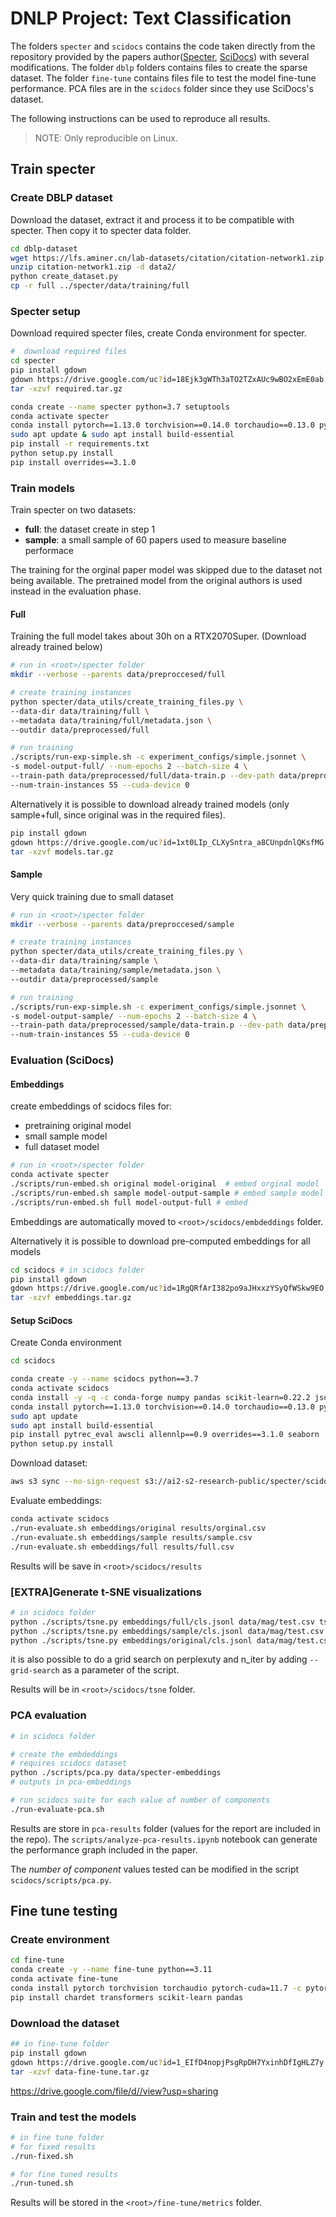 # DNLP Project: Text Classification
The folders `specter` and `scidocs` contains the code taken directly from the repository provided by the papers author([Specter](https://github.com/allenai/specter), [SciDocs](https://github.com/allenai/scidocs)) with several modifications. The folder `dblp` folders contains files to create the sparse dataset. The folder `fine-tune` contains files file to test the model fine-tune performance. PCA files are in the `scidocs` folder since they use SciDocs's dataset.

The following instructions can be used to reproduce all results.
> NOTE: Only reproducible on Linux.

## Train specter
### Create DBLP dataset
Download the dataset, extract it and process it to be compatible with specter. Then copy it to specter data folder.
```bash
cd dblp-dataset
wget https://lfs.aminer.cn/lab-datasets/citation/citation-network1.zip
unzip citation-network1.zip -d data2/
python create_dataset.py
cp -r full ../specter/data/training/full
```

### Specter setup
Download required specter files, create Conda environment for specter.
```bash
#  download required files
cd specter
pip install gdown
gdown https://drive.google.com/uc?id=18Ejk3gWTh3aTO2TZxAUc9wBO2xEmE0ab # or follow link and download
tar -xzvf required.tar.gz

conda create --name specter python=3.7 setuptools  
conda activate specter  
conda install pytorch==1.13.0 torchvision==0.14.0 torchaudio==0.13.0 pytorch-cuda=11.6 -c pytorch -c nvidia
sudo apt update & sudo apt install build-essential
pip install -r requirements.txt  
python setup.py install
pip install overrides==3.1.0
```

### Train models
Train specter on two datasets:
  - **full**: the dataset create in step 1
  - **sample**: a small sample of 60 papers used to measure baseline performace

The training for the orginal paper model was skipped due to the dataset not being available. The pretrained model from the original authors is used instead in the evaluation phase.

#### Full
Training the full model takes about 30h on a RTX2070Super. (Download already trained below)
```bash
# run in <root>/specter folder
mkdir --verbose --parents data/preproccesed/full

# create training instances
python specter/data_utils/create_training_files.py \
--data-dir data/training/full \
--metadata data/training/full/metadata.json \
--outdir data/preprocessed/full

# run training
./scripts/run-exp-simple.sh -c experiment_configs/simple.jsonnet \
-s model-output-full/ --num-epochs 2 --batch-size 4 \
--train-path data/preprocessed/full/data-train.p --dev-path data/preprocessed/full/data-val.p \
--num-train-instances 55 --cuda-device 0
```

Alternatively it is possible to download already trained models (only sample+full, since original was in the required files).
```bash
pip install gdown
gdown https://drive.google.com/uc?id=1xt0LIp_CLXySntra_a8CUnpdnlQKsfMG # or follow link and download
tar -xzvf models.tar.gz
```

#### Sample
Very quick training due to small dataset
```bash
# run in <root>/specter folder
mkdir --verbose --parents data/preproccesed/sample

# create training instances
python specter/data_utils/create_training_files.py \
--data-dir data/training/sample \
--metadata data/training/sample/metadata.json \
--outdir data/preprocessed/sample

# run training
./scripts/run-exp-simple.sh -c experiment_configs/simple.jsonnet \
-s model-output-sample/ --num-epochs 2 --batch-size 4 \
--train-path data/preprocessed/sample/data-train.p --dev-path data/preprocessed/sample/data-val.p \
--num-train-instances 55 --cuda-device 0
```

### Evaluation (SciDocs)
#### Embeddings
create embeddings of scidocs files for:
  - pretraining original model
  - small sample model
  - full dataset model

```bash
# run in <root>/specter folder
conda activate specter
./scripts/run-embed.sh original model-original  # embed orginal model
./scripts/run-embed.sh sample model-output-sample # embed sample model
./scripts/run-embed.sh full model-output-full # embed 
```
Embeddings are automatically moved to `<root>/scidocs/embdeddings` folder.

Alternatively it is possible to download pre-computed embeddings for all models
```bash
cd scidocs # in scidocs folder
pip install gdown
gdown https://drive.google.com/uc?id=1RgQRfArI382po9aJHxxzYSyQfWSkw9EO # or follow link and download
tar -xzvf embeddings.tar.gz
```

#### Setup SciDocs
Create Conda environment
```bash
cd scidocs

conda create -y --name scidocs python==3.7
conda activate scidocs
conda install -y -q -c conda-forge numpy pandas scikit-learn=0.22.2 jsonlines=3.0.0 tqdm sklearn-contrib-lightning pytorch
conda install pytorch==1.13.0 torchvision==0.14.0 torchaudio==0.13.0 pytorch-cuda=11.6 -c pytorch -c nvidia
sudo apt update
sudo apt install build-essential
pip install pytrec_eval awscli allennlp==0.9 overrides==3.1.0 seaborn
python setup.py install
```

Download dataset:
```bash
aws s3 sync --no-sign-request s3://ai2-s2-research-public/specter/scidocs/ data/
```

Evaluate embeddings:
```bash
conda activate scidocs
./run-evaluate.sh embeddings/original results/orginal.csv
./run-evaluate.sh embeddings/sample results/sample.csv
./run-evaluate.sh embeddings/full results/full.csv
```
Results will be save in `<root>/scidocs/results`


### [EXTRA]Generate t-SNE visualizations
```bash
# in scidocs folder
python ./scripts/tsne.py embeddings/full/cls.jsonl data/mag/test.csv tsne/full --title Sparse
python ./scripts/tsne.py embeddings/sample/cls.jsonl data/mag/test.csv tsne/sample --title Sample
python ./scripts/tsne.py embeddings/original/cls.jsonl data/mag/test.csv tsne/sample --title Original
```
it is also possible to do a grid search on perplexuty and n_iter by adding `--grid-search` as a parameter of the script.

Results will be in `<root>/scidocs/tsne` folder.

### PCA evaluation
```bash
# in scidocs folder

# create the embdeddings
# requires scidocs dataset
python ./scripts/pca.py data/specter-embeddings
# outputs in pca-embeddings

# run scidocs suite for each value of number of components
./run-evaluate-pca.sh
```
Results are store in `pca-results` folder (values for the report are included in the repo). The `scripts/analyze-pca-results.ipynb` notebook can generate the performance graph included in the paper.

The *number of component* values tested can be modified in the script `scidocs/scripts/pca.py`.

## Fine tune testing
### Create environment
```bash
cd fine-tune
conda create -y --name fine-tune python==3.11
conda activate fine-tune
conda install pytorch torchvision torchaudio pytorch-cuda=11.7 -c pytorch -c nvidia
pip install chardet transformers scikit-learn pandas
```

### Download the dataset
```bash
## in fine-tune folder
pip install gdown
gdown https://drive.google.com/uc?id=1_EIfD4nopjPsgRpDH7YxinhDfIgHLZ7y # or follow link and download
tar -xzvf data-fine-tune.tar.gz
```
https://drive.google.com/file/d//view?usp=sharing
### Train and test the models
```bash
# in fine tune folder
# for fixed results
./run-fixed.sh

# for fine tuned results
./run-tuned.sh
```
Results will be stored in the `<root>/fine-tune/metrics` folder.
